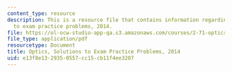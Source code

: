 ```yaml
---
content_type: resource
description: This is a resource file that contains information regarding optics solutions
  to exam practice problems, 2014.
file: https://ol-ocw-studio-app-qa.s3.amazonaws.com/courses/2-71-optics-spring-2014/e13f8e1329350557cc15cb11f4ee3207_MIT2_71S14_s14_PracPr_Sol.pdf
file_type: application/pdf
resourcetype: Document
title: Optics, Solutions to Exam Practice Problems, 2014
uid: e13f8e13-2935-0557-cc15-cb11f4ee3207
---
```

